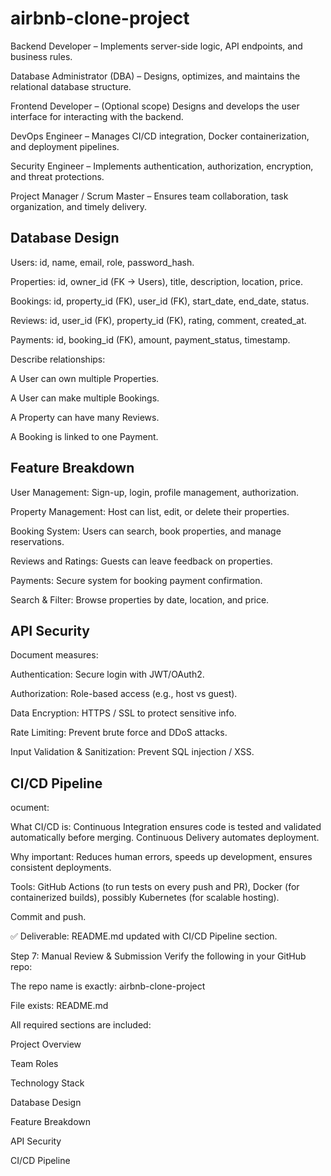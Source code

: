 # airbnb-clone-project
Backend Developer – Implements server-side logic, API endpoints, and business rules.

Database Administrator (DBA) – Designs, optimizes, and maintains the relational database structure.

Frontend Developer – (Optional scope) Designs and develops the user interface for interacting with the backend.

DevOps Engineer – Manages CI/CD integration, Docker containerization, and deployment pipelines.

Security Engineer – Implements authentication, authorization, encryption, and threat protections.

Project Manager / Scrum Master – Ensures team collaboration, task organization, and timely delivery.
## Database Design
Users: id, name, email, role, password_hash.

Properties: id, owner_id (FK → Users), title, description, location, price.

Bookings: id, property_id (FK), user_id (FK), start_date, end_date, status.

Reviews: id, user_id (FK), property_id (FK), rating, comment, created_at.

Payments: id, booking_id (FK), amount, payment_status, timestamp.

Describe relationships:

A User can own multiple Properties.

A User can make multiple Bookings.

A Property can have many Reviews.

A Booking is linked to one Payment.
## Feature Breakdown
User Management: Sign-up, login, profile management, authorization.

Property Management: Host can list, edit, or delete their properties.

Booking System: Users can search, book properties, and manage reservations.

Reviews and Ratings: Guests can leave feedback on properties.

Payments: Secure system for booking payment confirmation.

Search & Filter: Browse properties by date, location, and price.
## API Security
Document measures:

Authentication: Secure login with JWT/OAuth2.

Authorization: Role-based access (e.g., host vs guest).

Data Encryption: HTTPS / SSL to protect sensitive info.

Rate Limiting: Prevent brute force and DDoS attacks.

Input Validation & Sanitization: Prevent SQL injection / XSS.
## CI/CD Pipeline
ocument:

What CI/CD is: Continuous Integration ensures code is tested and validated automatically before merging. Continuous Delivery automates deployment.

Why important: Reduces human errors, speeds up development, ensures consistent deployments.

Tools: GitHub Actions (to run tests on every push and PR), Docker (for containerized builds), possibly Kubernetes (for scalable hosting).

Commit and push.

✅ Deliverable: README.md updated with CI/CD Pipeline section.

Step 7: Manual Review & Submission
Verify the following in your GitHub repo:

The repo name is exactly: airbnb-clone-project

File exists: README.md

All required sections are included:

Project Overview

Team Roles

Technology Stack

Database Design

Feature Breakdown

API Security

CI/CD Pipeline



